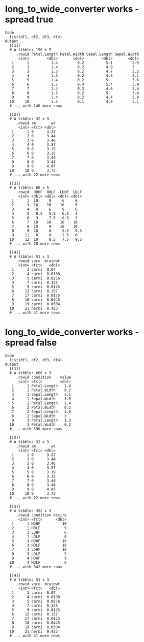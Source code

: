 # long_to_wide_converter works - spread true

    Code
      list(df1, df2, df3, df4)
    Output
      [[1]]
      # A tibble: 150 x 5
         .rowid Petal.Length Petal.Width Sepal.Length Sepal.Width
          <int>        <dbl>       <dbl>        <dbl>       <dbl>
       1      1          1.4         0.2          5.1         3.5
       2      2          1.4         0.2          4.9         3  
       3      3          1.3         0.2          4.7         3.2
       4      4          1.5         0.2          4.6         3.1
       5      5          1.4         0.2          5           3.6
       6      6          1.7         0.4          5.4         3.9
       7      7          1.4         0.3          4.6         3.4
       8      8          1.5         0.2          5           3.4
       9      9          1.4         0.2          4.4         2.9
      10     10          1.5         0.1          4.9         3.1
      # ... with 140 more rows
      
      [[2]]
      # A tibble: 32 x 3
         .rowid am       wt
          <int> <fct> <dbl>
       1      1 0      3.22
       2      2 0      3.44
       3      3 0      3.46
       4      4 0      3.57
       5      5 0      3.19
       6      6 0      3.15
       7      7 0      3.44
       8      8 0      3.44
       9      9 0      4.07
      10     10 0      3.73
      # ... with 22 more rows
      
      [[3]]
      # A tibble: 88 x 5
         .rowid  HDHF  HDLF  LDHF  LDLF
          <int> <dbl> <dbl> <dbl> <dbl>
       1      1  10     9     6     6  
       2      3  10    10    10     5  
       3      4   9     6     9     6  
       4      5   8.5   5.5   6.5   3  
       5      6   3     7.5   0.5   2  
       6      7  10    10    10    10  
       7      8  10     9    10    10  
       8      9  10     6     9.5   9.5
       9     11   0     0     2.5   0  
      10     12  10     8.5   7.5   9.5
      # ... with 78 more rows
      
      [[4]]
      # A tibble: 51 x 3
         .rowid vore  brainwt
          <int> <fct>   <dbl>
       1      3 carni  0.07  
       2      4 carni  0.0108
       3      5 carni  0.0256
       4      7 carni  0.325 
       5      9 carni  0.0125
       6     12 carni  0.157 
       7     17 carni  0.0175
       8     18 carni  0.0445
       9     19 carni  0.0504
      10     21 herbi  0.423 
      # ... with 41 more rows
      

# long_to_wide_converter works - spread false

    Code
      list(df1, df2, df3, df4)
    Output
      [[1]]
      # A tibble: 600 x 3
         .rowid condition    value
          <int> <fct>        <dbl>
       1      1 Petal.Length   1.4
       2      1 Petal.Width    0.2
       3      1 Sepal.Length   5.1
       4      1 Sepal.Width    3.5
       5      2 Petal.Length   1.4
       6      2 Petal.Width    0.2
       7      2 Sepal.Length   4.9
       8      2 Sepal.Width    3  
       9      3 Petal.Length   1.3
      10      3 Petal.Width    0.2
      # ... with 590 more rows
      
      [[2]]
      # A tibble: 32 x 3
         .rowid am       wt
          <int> <fct> <dbl>
       1      1 0      3.22
       2      2 0      3.44
       3      3 0      3.46
       4      4 0      3.57
       5      5 0      3.19
       6      6 0      3.15
       7      7 0      3.44
       8      8 0      3.44
       9      9 0      4.07
      10     10 0      3.73
      # ... with 22 more rows
      
      [[3]]
      # A tibble: 352 x 3
         .rowid condition desire
          <int> <fct>      <dbl>
       1      1 HDHF          10
       2      1 HDLF           9
       3      1 LDHF           6
       4      1 LDLF           6
       5      3 HDHF          10
       6      3 HDLF          10
       7      3 LDHF          10
       8      3 LDLF           5
       9      4 HDHF           9
      10      4 HDLF           6
      # ... with 342 more rows
      
      [[4]]
      # A tibble: 51 x 3
         .rowid vore  brainwt
          <int> <fct>   <dbl>
       1      3 carni  0.07  
       2      4 carni  0.0108
       3      5 carni  0.0256
       4      7 carni  0.325 
       5      9 carni  0.0125
       6     12 carni  0.157 
       7     17 carni  0.0175
       8     18 carni  0.0445
       9     19 carni  0.0504
      10     21 herbi  0.423 
      # ... with 41 more rows
      

